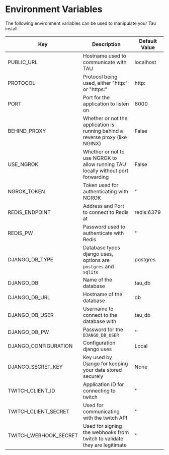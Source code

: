 # Environment Variables

The following environment variables can be used to manipulate your Tau install.

| Key                   | Description                                                                      | Default Value |
|-----------------------|----------------------------------------------------------------------------------|---------------|
| PUBLIC_URL            | Hostname used to communicate with TAU                                            | localhost     |
| PROTOCOL              | Protocol being used, either "http:" or "https:"                                  | http:         |
| PORT                  | Port for the application to listen on                                            | 8000          |
| BEHIND_PROXY          | Whether or not the application is running behind a reverse proxy (like NGINX)    | False         |
| USE_NGROK             | Whether or not to use NGROK to allow running TAU locally without port forwarding | False         |
| NGROK_TOKEN           | Token used for authenticating with NGROK                                         | ''            |
| REDIS_ENDPOINT        | Address and Port to connect to Redis at                                          | redis:6379    |
| REDIS_PW              | Password used to authenticate with Redis                                         | ''            |
| DJANGO_DB_TYPE        | Database types django uses, options are `postgres` and `sqlite`                  | postgres      |
| DJANGO_DB             | Name of the database                                                             | tau_db        |
| DJANGO_DB_URL         | Hostname of the database                                                         | db            |
| DJANGO_DB_USER        | Username to connect to the database with                                         | tau_db        |
| DJANGO_DB_PW          | Password for the `DJANGO_DB_USER`                                                | ''            |
| DJANGO_CONFIGURATION  | Configuration django uses                                                        | Local         |
| DJANGO_SECRET_KEY     | Key used by Django for keeping your data stored securely                         | None          |
| TWITCH_CLIENT_ID         | Application ID for connecting to twitch                                          | ''            |
| TWITCH_CLIENT_SECRET  | Used for communicating with the twitch API                                       | ''            |
| TWITCH_WEBHOOK_SECRET | Used for signing the webhooks from twitch to validate they are legitimate        | ''            |
